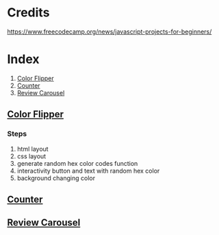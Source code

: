 # Credits
https://www.freecodecamp.org/news/javascript-projects-for-beginners/

# Index
1. [Color Flipper](#color-flipper)
2. [Counter](#counter)
3. [Review Carousel](#review-carousel)

## [Color Flipper](/color-flipper/index.html)
### Steps
1. html layout
2. css layout
3. generate random hex color codes function
4. interactivity button and text with random hex color
5. background changing color

## [Counter](/counter/index.html)

## [Review Carousel](/review-carousel/index.html)